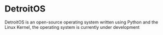 # DetroitOS
DetroitOS is an open-source operating system written using Python and the Linux Kernel, the operating system is currently under development
